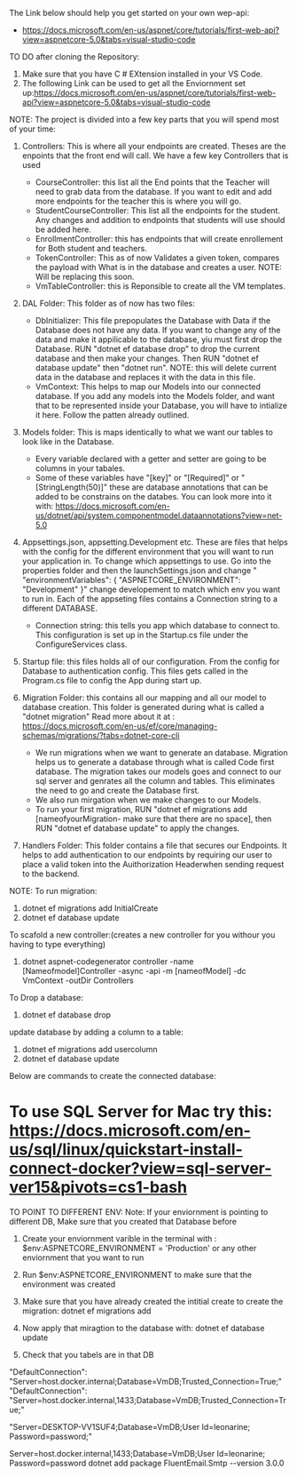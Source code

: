 The Link below should help you  get started on your own wep-api:
- https://docs.microsoft.com/en-us/aspnet/core/tutorials/first-web-api?view=aspnetcore-5.0&tabs=visual-studio-code 

TO DO after cloning the Repository:
1. Make sure that you have C # EXtension installed in your VS Code.
2. The following Link can be used to get all the Enviornment set up:https://docs.microsoft.com/en-us/aspnet/core/tutorials/first-web-api?view=aspnetcore-5.0&tabs=visual-studio-code 

NOTE: The project is divided into a few key parts that you will spend most of your time:
1. Controllers: This is where all your endpoints are created. Theses are the enpoints that
   the front end will call. We have a few key Controllers that is used
   - CourseController: this list all the End points that the Teacher will need to grab data from the database. If you want to edit and add more endpoints for the teacher this is where you will go.
   - StudentCourseController: This list all the endpoints for the student. Any changes and addition to endpoints that students will use should be added here.
   - EnrollmentController: this has endpoints that will create enrollement for Both student and teachers.
   - TokenController: This as of now Validates a given token, compares the payload with What is in the database and creates a user. NOTE: Will be replacing this soon.
   - VmTableController: this is Reponsible to create all the VM templates.
2. DAL Folder: This folder as of now has two files:
   - DbInitializer: This file prepopulates the Database with Data if the Database does not have any data. If you want to change any of the data and make it appilicable to the database, yiu must first drop the Database. RUN "dotnet ef database drop" to drop the current database and then make your changes. Then RUN "dotnet ef database update" then "dotnet run". NOTE: this will delete current data in the database and replaces it with the data in this file.
   - VmContext: This helps to map our Models into our connected database. If you add any models into the Models folder, and want that to be represented inside your Database, you will have to intialize it here. Follow the patten already outlined.
3. Models folder: This is maps identically to what we want our tables to look like in the Database.
   - Every variable declared with a getter and setter are going to be columns in your tabales.
   - Some of these variables have "[key]" or "[Required]" or "[StringLength(50)]" these are database annotations that can be added to be constrains on the databes. You can look more into it with: https://docs.microsoft.com/en-us/dotnet/api/system.componentmodel.dataannotations?view=net-5.0
4. Appsettings.json, appsetting.Development etc. These are files that helps with the config for the different environment that you will want to run your application in. To change which appsettings to use. Go into the properties folder and then the launchSettings.json and change " "environmentVariables": {
        "ASPNETCORE_ENVIRONMENT": "Development"
      }" change developement to match which env you want to run in. Each of the appseting files contains a Connection string to a different DATABASE.

    - Connection string: this tells you app which database to connect to. This configuration is set up in the Startup.cs file under the ConfigureServices class.
5. Startup file: this files holds all of our configuration. From the config for Database to authentication config. This files gets called in the Program.cs file to config the App during start up.
6. Migration Folder: this contains all our mapping and all our model to database creation. This folder is generated during what is called a "dotnet migration" Read more about it at : https://docs.microsoft.com/en-us/ef/core/managing-schemas/migrations/?tabs=dotnet-core-cli
   - We run migrations when we want to generate an database. Migration helps us to generate a database through what is called Code first database. The migration takes our models goes and connect to our sql server and genrates all the column and tables. This eliminates the need to go and create the Database first.
   - We also run mirgation when we make changes to our Models.
   - To run your first migration, RUN "dotnet ef migrations add [nameofyourMigration- make sure that there are no space], then RUN "dotnet ef database update" to apply the changes.
7. Handlers Folder: This folder contains a file that secures our Endpoints. It helps to add authentication to our endpoints by requiring our user to place a valid token into the Auithorization Headerwhen sending request to the backend.


NOTE:
To run migration:
1. dotnet ef migrations add InitialCreate
2. dotnet ef database update

To scafold a new controller:(creates a new controller for you withour you having to type everything)
1. dotnet aspnet-codegenerator controller -name [Nameofmodel]Controller -async -api -m [nameofModel] -dc VmContext -outDir Controllers

To Drop a database:
1. dotnet ef database drop

update database by adding a column to a table:
1. dotnet ef migrations add usercolumn
2. dotnet ef database update

Below are commands to create the connected database:

# To use SQL Server for Mac try this: https://docs.microsoft.com/en-us/sql/linux/quickstart-install-connect-docker?view=sql-server-ver15&pivots=cs1-bash

 TO POINT TO DIFFERENT ENV:
 Note: If your enviornment is pointing to different DB, Make sure that you created that
 Database before
 1. Create your enviornment varible in the terminal with : 
 $env:ASPNETCORE_ENVIRONMENT = 'Production' or any other enviornment that you want to run
 2. Run $env:ASPNETCORE_ENVIRONMENT to make sure that the environment was created

 3. Make sure that you have already created the intitial create to create the migration:
 dotnet ef migrations add <name of your mirgation>

 4. Now apply that miragtion to the database with:
 dotnet ef database update

 5. Check that you tabels are in that DB









"DefaultConnection": "Server=host.docker.internal;Database=VmDB;Trusted_Connection=True;"
 "DefaultConnection": "Server=host.docker.internal,1433;Database=VmDB;Trusted_Connection=True;"


 "Server=DESKTOP-VV1SUF4;Database=VmDB;User Id=leonarine; Password=password;"

Server=host.docker.internal,1433;Database=VmDB;User Id=leonarine; Password=password
 dotnet add package FluentEmail.Smtp --version 3.0.0